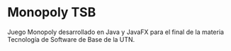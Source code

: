 # Monopoly TSB #

Juego Monopoly desarrollado en Java y JavaFX para el final de la materia Tecnología de Software de Base de la UTN.